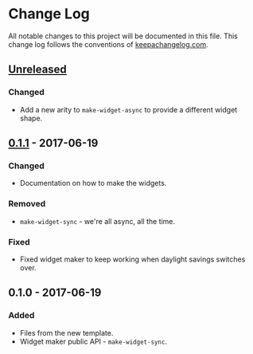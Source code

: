 # Change Log
All notable changes to this project will be documented in this file. This change log follows the conventions of [keepachangelog.com](http://keepachangelog.com/).

## [Unreleased]
### Changed
- Add a new arity to `make-widget-async` to provide a different widget shape.

## [0.1.1] - 2017-06-19
### Changed
- Documentation on how to make the widgets.

### Removed
- `make-widget-sync` - we're all async, all the time.

### Fixed
- Fixed widget maker to keep working when daylight savings switches over.

## 0.1.0 - 2017-06-19
### Added
- Files from the new template.
- Widget maker public API - `make-widget-sync`.

[Unreleased]: https://github.com/your-name/ep32testing/compare/0.1.1...HEAD
[0.1.1]: https://github.com/your-name/ep32testing/compare/0.1.0...0.1.1
